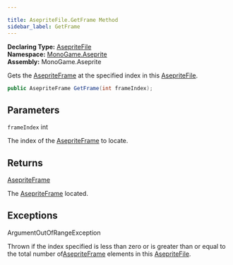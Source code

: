 ```yaml
---

title: AsepriteFile.GetFrame Method
sidebar_label: GetFrame
---
```

**Declaring Type:** [AsepriteFile](../)  
**Namespace:** [MonoGame.Aseprite](../../)  
**Assembly:** MonoGame.Aseprite

Gets the [AsepriteFrame](../../AsepriteTypes/AsepriteFrame/) at the specified index in this [AsepriteFile](../).

```csharp
public AsepriteFrame GetFrame(int frameIndex);
```

## Parameters

`frameIndex`  int

The index of the [AsepriteFrame](../../AsepriteTypes/AsepriteFrame/) to locate.

## Returns

[AsepriteFrame](../../AsepriteTypes/AsepriteFrame/)

The [AsepriteFrame](../../AsepriteTypes/AsepriteFrame/) located.

## Exceptions

ArgumentOutOfRangeException

Thrown if the index specified is less than zero or is greater than or equal to the total number of[AsepriteFrame](../../AsepriteTypes/AsepriteFrame/) elements in this [AsepriteFile](../).


